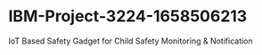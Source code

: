# IBM-Project-3224-1658506213
IoT Based Safety Gadget for Child Safety Monitoring &amp; Notification
